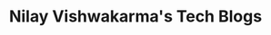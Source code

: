 ---
title: Nilay Vishwakarma's Tech Blogs
description: Technology by Nilay Vishwakarma
image: https://miro.medium.com/max/1200/1*5YnaGQGUna24GZvcaFAfrQ.png
style: blogs
options: none
---